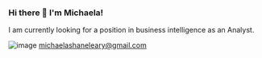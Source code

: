 ### Hi there 👋 I'm Michaela!
I am currently looking for a position in business intelligence as an Analyst.

![image]({(https://img.shields.io/badge/Gmail-D14836?style=for-the-badge&logo=gmail&logoColor=white)https://img.shields.io/badge/Gmail-D14836?style=for-the-badge&logo=gmail&logoColor=white}) michaelashaneleary@gmail.com
